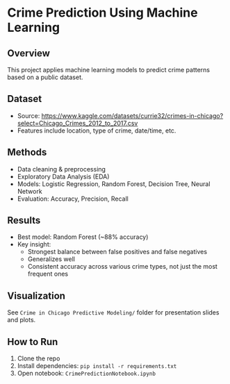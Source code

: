 # Crime Prediction Using Machine Learning

## Overview
This project applies machine learning models to predict crime patterns based on a public dataset.

## Dataset
- Source: https://www.kaggle.com/datasets/currie32/crimes-in-chicago?select=Chicago_Crimes_2012_to_2017.csv
- Features include location, type of crime, date/time, etc.

## Methods
- Data cleaning & preprocessing
- Exploratory Data Analysis (EDA)
- Models: Logistic Regression, Random Forest, Decision Tree, Neural Network
- Evaluation: Accuracy, Precision, Recall

## Results
- Best model: Random Forest (~88% accuracy)
- Key insight:
  - Strongest balance between false positives and false negatives
  - Generalizes well
  - Consistent accuracy across various crime types, not just the most frequent ones

## Visualization
See `Crime in Chicago Predictive Modeling/` folder for presentation slides and plots.

## How to Run
1. Clone the repo
2. Install dependencies: `pip install -r requirements.txt`
3. Open notebook: `CrimePredictionNotebook.ipynb`
